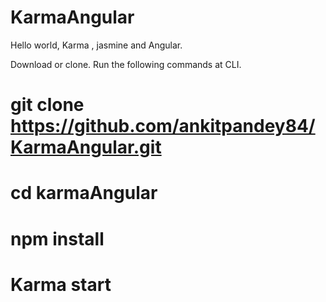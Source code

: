 # KarmaAngular

Hello world, Karma , jasmine and Angular.



Download or clone. 
Run the following commands at CLI.

# git clone https://github.com/ankitpandey84/KarmaAngular.git
# cd karmaAngular
# npm install
# Karma start
